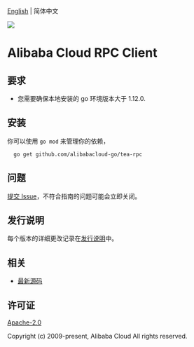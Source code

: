 [English](README.md) | 简体中文

![](https://aliyunsdk-pages.alicdn.com/icons/AlibabaCloud.svg)

# Alibaba Cloud RPC Client

## 要求
- 您需要确保本地安装的 go 环境版本大于 1.12.0.

## 安装

你可以使用 `go mod` 来管理你的依赖，
```sh
  go get github.com/alibabacloud-go/tea-rpc
```

## 问题
[提交 Issue](https://github.com/aliyun/tea-rpc/issues/new)，不符合指南的问题可能会立即关闭。

## 发行说明
每个版本的详细更改记录在[发行说明](./ChangeLog.txt)中。

## 相关
* [最新源码](https://github.com/aliyun/tea-rpc/)

## 许可证
[Apache-2.0](http://www.apache.org/licenses/LICENSE-2.0)

Copyright (c) 2009-present, Alibaba Cloud All rights reserved.

